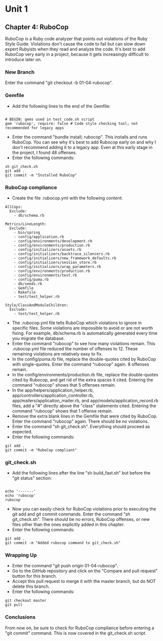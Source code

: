 # Unit 1

## Chapter 4: RuboCop

RuboCop is a Ruby code analyzer that points out violations of the Ruby Style Guide.  Violations don't cause the code to fail but can slow down expert Rubyists when they read and analyze the code.  It's best to add RuboCop very early in a project, because it gets increasingly difficult to introduce later on.

### New Branch

Enter the command "git checkout -b 01-04-rubocop".

### Gemfile

* Add the following lines to the end of the Gemfile:
```

# BEGIN: gems used in test_code.sh script
gem 'rubocop', require: false # Code style checking tool; not recommended for legacy apps
```
* Enter the command "bundle install; rubocop".  This installs and runs RuboCop.  You can see why it's best to add Rubocop early on and why I don't recommend adding it to a legacy app.  Even at this early stage in the project, I found 48 offenses.
* Enter the following commands:
```
sh git_check.sh
git add .
git commit -m "Installed RuboCop"
```
### RuboCop compliance
* Create the file .rubocop.yml with the following content:
```
AllCops:
  Exclude:
    - db/schema.rb

Metrics/LineLength:
  Exclude:
    - bin/spring
    - config/application.rb
    - config/environments/development.rb
    - config/environments/production.rb
    - config/initializers/assets.rb
    - config/initializers/backtrace_silencers.rb
    - config/initializers/new_framework_defaults.rb
    - config/initializers/session_store.rb
    - config/initializers/wrap_parameters.rb
    - config/environments/production.rb
    - config/environments/test.rb
    - config/puma.rb
    - db/seeds.rb
    - Gemfile
    - Rakefile
    - test/test_helper.rb

Style/ClassAndModuleChildren:
  Exclude:
    - test/test_helper.rb
```
* The .rubocop.yml file tells RuboCop which violations to ignore in specific files.  Some violations are impossible to avoid or are not worth fixing.  For example, db/schema.rb is automatically generated every time you migrate the database.
* Enter the command "rubocop" to see how many violations remain.  This .rubocop.yml file reduced the number of offenses to 12.  These remaining violations are relatively easy to fix.
*  In the config/puma.rb file, replace the double-quotes cited by RuboCop with single-quotes.  Enter the command "rubocop" again.  8 offenses remain.
*  In the config/environments/production.rb file, replace the double-quotes cited by Rubocop, and get rid of the extra spaces it cited.  Entering the command "rubocop" shows that 5 offenses remain.
*  In the app/helpers/application_helper.rb, app/controllers/application_controller.rb, app/mailers/application_mailer.rb, and app/models/application_record.rb files, add a "#" directly above the "class" statements cited.  Entering the command "rubocop" shows that 1 offense remain.
* Remove the extra blank lines in the Gemfile that were cited by RuboCop.  Enter the command "rubocop" again.  There should be no violations.
* Enter the command "sh git_check.sh".  Everything should proceed as expected.
* Enter the following commands:
```
git add .
git commit -m "RuboCop compliant"
```
### git_check.sh
* Add the following lines after the line "sh build_fast.sh" but before the "git status" section:
```

echo '-------'
echo 'rubocop'
rubocop
```
* Now you can easily check for RuboCop violations prior to executing the git add and git commit commands.  Enter the command "sh git_check.sh".  There should be no errors, RuboCop offenses, or new files other than the ones explicitly added in this chapter.
* Enter the following commands:
```
git add .
git commit -m "Added rubocop command to git_check.sh"
```
### Wrapping Up
*  Enter the command "git push origin 01-04-rubocop".
*  Go to the GitHub repository and click on the "Compare and pull request" button for this branch.
*  Accept this pull request to merge it with the master branch, but do NOT delete this branch.
*  Enter the following commands:
```
git checkout master
git pull
```

### Conclusions
From now on, be sure to check for RuboCop compliance before entering a "git commit" command.  This is now covered in the git_check.sh script.
